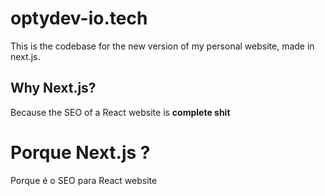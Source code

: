 # optydev-io.tech

This is the codebase for the new version of my personal website, made in next.js.

## Why Next.js?
Because the SEO of a React website is **complete shit**

# Porque Next.js ?
Porque é o SEO para React website
